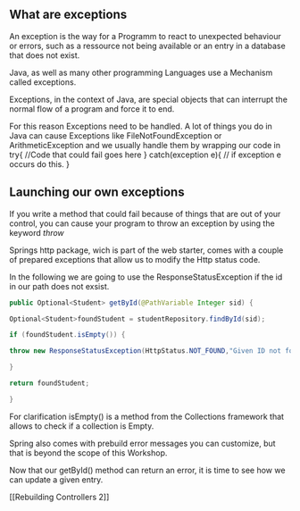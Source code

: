 ## What are exceptions

An exception is the way for a Programm to react to unexpected behaviour or errors, such as a ressource not being available or an entry in a database that does not exist.

Java, as well as many other programming Languages use a Mechanism called exceptions.

Exceptions, in the context of Java, are special objects that can interrupt the normal flow of a program and force it to end.

For this reason Exceptions need to be handled.
A lot of things you do in Java can cause Exceptions like FileNotFoundException or ArithmeticException and we usually handle them by wrapping our code in 
try{
//Code that could fail goes here
}
catch(exception e){
// if exception e occurs do this. 
}

## Launching our own exceptions 

If you write a method that could fail because of things that are out of your control, you can cause your program to throw an exception by using the keyword *throw*

Springs http package, wich is part of the web starter, comes with a couple of prepared exceptions that allow us to modify the Http status code.

In the following we are going to use the ResponseStatusException if the id in our path does not exsist.


```Java
public Optional<Student> getById(@PathVariable Integer sid) {

Optional<Student>foundStudent = studentRepository.findById(sid);

if (foundStudent.isEmpty()) {

throw new ResponseStatusException(HttpStatus.NOT_FOUND,"Given ID not found");

}

return foundStudent;

}
```

For clarification isEmpty() is a method from the Collections framework that allows to check if a collection is Empty.

Spring also comes with prebuild error messages you can customize, but that is beyond the scope of this Workshop.

Now that our getById() method can return an error, it is time to see how we can update a given entry. 

[[Rebuilding Controllers 2]]
